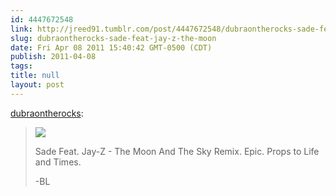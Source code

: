 ```yaml
---
id: 4447672548
link: http://jreed91.tumblr.com/post/4447672548/dubraontherocks-sade-feat-jay-z-the-moon
slug: dubraontherocks-sade-feat-jay-z-the-moon
date: Fri Apr 08 2011 15:40:42 GMT-0500 (CDT)
publish: 2011-04-08
tags: 
title: null
layout: post
---
```



[dubraontherocks](http://www.dubraontherocks.com/post/4447544072):

> ![](http://i213.photobucket.com/albums/cc97/passion8176/Sade-7.jpg)
>
> Sade Feat. Jay-Z - The Moon And The Sky Remix. Epic. Props to Life and
> Times.
>
> -BL

